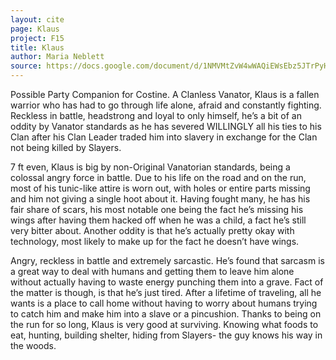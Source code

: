 ```yaml
---
layout: cite
page: Klaus
project: F15
title: Klaus
author: Maria Neblett
source: https://docs.google.com/document/d/1NMVMtZvW4wWAQiEWsEbz5JTrPyHgKU9KS8RNLc1lGoE/edit?usp=sharing
---
```

Possible Party Companion for Costine. A Clanless Vanator, Klaus is a fallen warrior who has had to go through life alone, afraid and constantly fighting. Reckless in battle, headstrong and loyal to only himself, he’s a bit of an oddity by Vanator standards as he has severed WILLINGLY all his ties to his Clan after his Clan Leader traded him into slavery in exchange for the Clan not being killed by Slayers.

7 ft even, Klaus is big by non-Original Vanatorian standards, being a colossal angry force in battle. Due to his life on the road and on the run, most of his tunic-like attire is worn out, with holes or entire parts missing and him not giving a single hoot about it. Having fought many, he has his fair share of scars, his most notable one being the fact he’s missing his wings after having them hacked off when he was a child, a fact he’s still very bitter about. Another oddity is that he’s actually pretty okay with technology, most likely to make up for the fact he doesn’t have wings.

Angry, reckless in battle and extremely sarcastic. He’s found that sarcasm is a great way to deal with humans and getting them to leave him alone without actually having to waste energy punching them into a grave. Fact of the matter is though, is that he’s just tired. After a lifetime of traveling, all he wants is a place to call home without having to worry about humans trying to catch him and make him into a slave or a pincushion. Thanks to being on the run for so long, Klaus is very good at surviving. Knowing what foods to eat, hunting, building shelter, hiding from Slayers- the guy knows his way in the woods.
